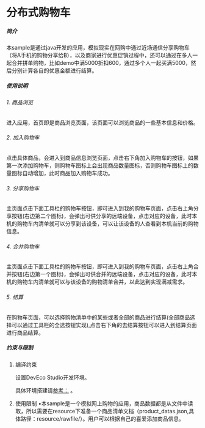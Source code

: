 # 分布式购物车

##### 简介

​       本sample是通过java开发的应用，模拟现实在网购中通过近场通信分享购物车（将A手机的购物分享给B），以及商家进行优惠促销过程中，还可以通过在多人一起合并拼单购物，比如demo中满5000折扣600，通过多个人一起买满5000，然后分别计算各自的优惠金额进行结算。

##### 使用说明

######  1. 商品浏览

​       进入应用，首页即是商品浏览页面，该页面可以浏览商品的一些基本信息和价格。

###### 2. 加入购物车

​       点击具体商品，会进入到商品信息浏览页面，点击右下角加入购物车的按钮，如果第一次添加购物车，则购物车图标上会出现商品数量图标，否则购物车图标上的数量图标自动增加，此时商品加入购物车成功。

###### 3. 分享购物车

​       主页面点击下面工具栏的购物车按钮，即可进入到我的购物车页面，点击右上角分享按钮(右边第二个图标)，会弹出可供分享的远端设备，点击对应的设备，此时本机的购物车内清单就可以分享到该设备，可以让该设备的人查看到本机当前的购物信息。

###### 4. 合并购物车

​       主页面点击下面工具栏的购物车按钮，即可进入到我的购物车页面，点击右上角合并按钮(右边第一个图标)，会弹出可供合并的远端设备，点击对应的设备，此时本机的购物车内清单就可以与该设备的购物清单合并，以此达到实现满减需求。

###### 5. 结算

​       在购物车页面，可以选择购物清单中的某些或者全部的商品进行结算(全部商品选择可以通过工具栏的全选按钮实现),点击右下角的去结算按钮可以进入到结算页面进行商品结算。

##### 约束与限制

1. 编译约束

   设置DevEco Studio开发环境。

   具体环境搭建请[参考：](https://developer.harmonyos.com/cn/docs/documentation/doc-guides/installation_process-0000001071425528) 。

2. 使用限制
   •本sample是一个模拟网上购物的应用，商品数据都是从文件中读取，所以需要在resource下准备一个商品清单文档（product_datas.json,具体路径：resource/rawfile/）。用户可以根据自己的喜爱添加商品信息。

   
